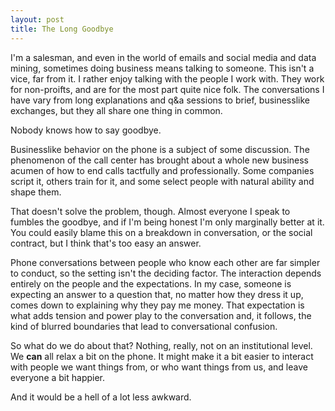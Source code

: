 ```yaml
---
layout: post
title: The Long Goodbye
---
```


I'm a salesman, and even in the world of emails and social media and data mining, sometimes doing business means talking to someone. This isn't a vice, far from it. I rather enjoy talking with the people I work with. They work for non-proifts, and are for the most part quite nice folk. The conversations I have vary from long explanations and q&a sessions to brief, businesslike exchanges, but they all share one thing in common.

Nobody knows how to say goodbye. 

Businesslike behavior on the phone is a subject of some discussion. The phenomenon of the call center has brought about a whole new business acumen of how to end calls tactfully and professionally. Some companies script it, others train for it, and some select people with natural ability and shape them.

That doesn't solve the problem, though. Almost everyone I speak to fumbles the goodbye, and if I'm being honest I'm only marginally better at it. You could easily blame this on a breakdown in conversation, or the social contract, but I think that's too easy an answer.

Phone conversations between people who know each other are far simpler to conduct, so the setting isn't the deciding factor. The interaction depends entirely on the people and the expectations. In my case, someone is expecting an answer to a question that, no matter how they dress it up, comes down to explaining why they pay me money. That expectation is what adds tension and power play to the conversation and, it follows, the kind of blurred boundaries that lead to conversational confusion.

So what do we do about that? Nothing, really, not on an institutional level. We **can** all relax a bit on the phone. It might make it a bit easier to interact with people we want things from, or who want things from us, and leave everyone a bit happier.

And it would be a hell of a lot less awkward.